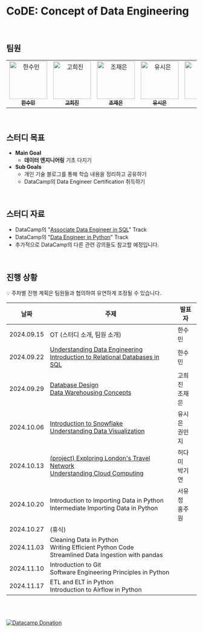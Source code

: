 # CoDE: Concept of Data Engineering

<br>

## 팀원

<table>
  <tbody>
    <tr>
      <td align="center" valign="top" width="14.28%">
        <a href="https://github.com/gxxdido">
          <img src="https://avatars.githubusercontent.com/u/166269628?v=4" width="100px;" alt="한수민"/><br />
          <sub><b>한수민</b></sub>
        </a>
      </td>
      <td align="center" valign="top" width="14.28%">
        <a href="https://github.com/heejin8273">
          <img src="https://avatars.githubusercontent.com/u/81977536?v=4" width="100px;" alt="고희진"/><br />
          <sub><b>고희진</b></sub>
        </a>
      </td>
      <td align="center" valign="top" width="14.28%">
        <a href="https://github.com/jojaegu2">
          <img src="https://avatars.githubusercontent.com/u/65579171?v=4" width="100px;" alt="조재은"/><br />
          <sub><b>조재은</b></sub>
        </a>
      </td>
      <td align="center" valign="top" width="14.28%">
        <a href="https://github.com/tomyrrh">
          <img src="https://avatars.githubusercontent.com/u/155514714?v=4" width="100px;" alt="유시은"/><br />
          <sub><b>유시은</b></sub>
        </a>
      </td>
      <td align="center" valign="top" width="14.28%">
        <a href="https://github.com/mindykwon">
          <img src="https://avatars.githubusercontent.com/u/20348346?v=4" width="100px;" alt="권민지"/><br />
          <sub><b>권민지</b></sub>
        </a>
      </td>
      <td align="center" valign="top" width="14.28%">
        <a href="https://github.com/mangodm-web">
          <img src="https://avatars.githubusercontent.com/u/123475341?v=4" width="100px;" alt="허다미"/><br />
          <sub><b>허다미</b></sub>
        </a>
      </td>
      <td align="center" valign="top" width="14.28%">
        <a href="https://github.com/itlatte">
          <img src="https://avatars.githubusercontent.com/u/26318863?v=4" width="100px;" alt="박기연"/><br />
          <sub><b>박기연</b></sub>
        </a>
      </td>
      <td align="center" valign="top" width="14.28%">
        <a href="https://github.com/eeyem">
          <img src="https://avatars.githubusercontent.com/u/73159466?v=4" width="100px;" alt="서유정"/><br />
          <sub><b>서유정</b></sub>
        </a>
      </td>
      <td align="center" valign="top" width="14.28%">
        <a href="https://github.com/juwon00">
          <img src="https://avatars.githubusercontent.com/u/99171610?v=4" width="100px;" alt="홍주원"/><br />
          <sub><b>홍주원</b></sub>
        </a>
      </td>
    </tr>
  </tbody>
</table>

<br>

## 스터디 목표

- **Main Goal**
    - **데이터 엔지니어링** 기초 다지기
- **Sub Goals**
    - 개인 기술 블로그를 통해 학습 내용을 정리하고 공유하기
    - DataCamp의 Data Engineer Certification 취득하기

<br>

## 스터디 자료
- DataCamp의 "[Associate Data Engineer in SQL](https://www.datacamp.com/tracks/associate-data-engineer-in-sql)" Track
- DataCamp의 "[Data Engineer in Python](https://www.datacamp.com/tracks/data-engineer-in-python)" Track
- 추가적으로 DataCamp의 다른 관련 강의들도 참고할 예정입니다.

<br>

## 진행 상황

💡 주차별 진행 계획은 팀원들과 협의하여 유연하게 조정될 수 있습니다.

| 날짜 | 주제 | 발표자 |
| ----- | ----- | -------- | 
| 2024.09.15 | OT (스터디 소개, 팀원 소개) | 한수민 |
| 2024.09.22 | [Understanding Data Engineering](https://gxxdido.notion.site/1092a592d9ba80efb43febd750aa03dc)<br>[Introduction to Relational Databases in SQL](https://gxxdido.notion.site/007b53e9af104d8682176501ab267381) | 한수민 |
| 2024.09.29 | [Database Design](https://heejingo.tistory.com/86)<br>[Data Warehousing Concepts](https://stellar-cathedral-a02.notion.site/Data-Warehousing-Concepts-10fe2d0e19f780909b48fcace6b7cbf9) | 고희진<br>조재은 | 
| 2024.10.06 | [Introduction to Snowflake](https://tomyrrh.tistory.com/17)<br>[Understanding Data Visualization](https://mindykwon.notion.site/Understanding-Data-Visualization-11622d0d32c28059a511d75c660fb533) | 유시은<br>권민지 | 
| 2024.10.13 | [(project) Exploring London's Travel Network](https://mirage-ceres-274.notion.site/Exploring-London-s-Travel-Network-11a9c206350d80c094c5f62f2292d2bc)<br>[Understanding Cloud Computing](https://kiyeon2u.tistory.com/4) | 허다미<br>박기연 | 
| 2024.10.20 | Introduction to Importing Data in Python<br>Intermediate Importing Data in Python | 서유정<br>홍주원 | 
| 2024.10.27 | (휴식) |
| 2024.11.03 | Cleaning Data in Python<br>Writing Efficient Python Code<br>Streamlined Data Ingestion with pandas |  | 
| 2024.11.10 | Introduction to Git<br>Software Engineering Principles in Python |  | 
| 2024.11.17 | ETL and ELT in Python<br>Introduction to Airflow in Python |  | 

<br><br>

<a href="https://www.datacamp.com/donates">
    <img src="https://drive.google.com/uc?export=view&id=1owpmh47tX5ldtqU08LUkCIboeBlXfUbc" alt="Datacamp Donation">
</a>
